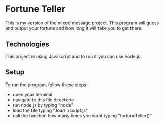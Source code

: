 # Fortune Teller
This is my version of the mixed message project. This program will guess and output your fortune and how long it will take you to get there.

## Technologies
This project is using Javascript and to run it you can use node.js

## Setup
To run the program, follow these steps:
* open your terminal
* navigate to this file directorie
* run node.js by typing "node"
* load the file typing ".load ./script.js"
* call the function how many times you want typing "fortuneTeller()"

